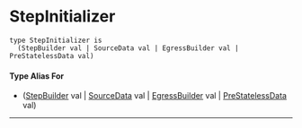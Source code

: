 # StepInitializer

```pony
type StepInitializer is
  (StepBuilder val | SourceData val | EgressBuilder val | PreStatelessData val)
```

#### Type Alias For

* ([StepBuilder](wallaroo-core-topology-StepBuilder) val | [SourceData](wallaroo-core-topology-SourceData) val | [EgressBuilder](wallaroo-core-topology-EgressBuilder) val | [PreStatelessData](wallaroo-core-topology-PreStatelessData) val)

---

